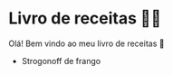 # Livro de receitas :man_cook:
Olá! Bem vindo ao meu livro de receitas :wave:

 - Strogonoff de frango
